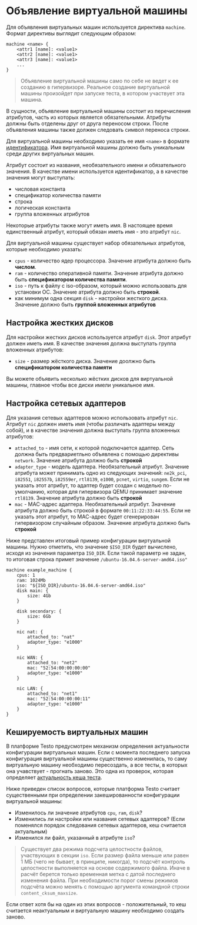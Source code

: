 # Oбъявление виртуальной машины

Для объявления виртуальных машин используется директива `machine`.
Формат директивы выглядит следующим образом:

```text
machine <name> {
	<attr1 [name]: <value1>
	<attr2 [name]: <value1>
	<attr3 [name]: <value1>
	...
}
```

> Объявление виртуальной машины само по себе не ведет к ее созданию в
> гипервизоре. Реальное создание виртуальной машины произойдет при запуске
> теста, в котором участвует эта машина.

В сущности, объявление виртуальной машины состоит из перечисления
атрибутов, часть из которых является обязательными. Атрибуты должны быть
отделены друг от друга переносом строки. После объявления машины также
должен следовать символ переноса строки.

Для виртуальной машины необходимо указать ее имя `<name>` в формате
[идентификатора](lexems#идентификаторы). Имя виртуальной
машины должно быть уникальным среди других виртуальных машин.

Атрибут состоит из названия, необязательного имени и обязательного
значения. В качестве имени используется идентификатор, а в качестве
значения могут выступать:

- числовая константа
- спецификатор количества памяти
- строка
- логическая константа
- группа вложенных атрибутов

Некоторые атрибуты также могут иметь имя. В настоящее время единственный
атрибут, который обязан иметь имя - это атрибут `nic`.

Для виртуальной машины существует набор обязательных атрибутов, которые
необходимо указать:

- `cpus` - количество ядер процессора. Значение атрибута должно быть
  **числом**.
- `ram` - количество оперативной памяти. Значение атрибута должно
  быть **спецификатором количества памяти**.
- `iso` - путь к файлу с iso-образом, который можно использовать для
  установки ОС. Значение атрибута должно быть **строкой**.
- как минимум одна секция `disk` - настройки жесткого диска. Значение должно быть
 **группой вложенных атрибутов**

## Настройка жестких дисков

Для настройки жестких дисков используется атрибут `disk`. Этот атрибут должен
иметь имя. В качестве значения должна выступать группа вложенных атрибутов:

- `size` - размер жёсткого диска. Значение доолжно быть **спецификатором количества памяти**

Вы можете объявить несколько жёстких дисков для виртуальной машины, главное чтобы все диски имели уникальное имя.

## Настройка сетевых адаптеров

Для указания сетевых адаптеров можно использовать атрибут `nic`. Атрибут
`nic` должен иметь имя (чтобы различать адаптеры между собой), и в
качестве значения должна выступать группа вложенных атрибутов:

- `attached_to` - имя сети, к которой подключается адаптер. Сеть
  должна быть предвариетльно объявлена с помощью директивы `network`. Значение атрибута должно быть **строкой**
- `adapter_type` - модель адаптера. Необязательный атрибут. Значение
  атрибута может принимать одно из следующих значений: `ne2k_pci`,
  `i82551`, `i82557b`, `i82559er`, `rtl8139`, `e1000`, `pcnet`,
  `virtio`, `sungem`. Если не указать этот атрибут, то адаптер будет
  создан с моделью по-умолчанию, которая для гипервизора QEMU
  принимает значение `rtl8139`. Значение атрибута должно быть **строкой**
- `mac` - MAC-адрес адаптера. Необязательный атрибут. Значение
  атрибута должно быть строкой в формате `00:11:22:33:44:55`. Если
  не указать этот атрибут, то МАС-адрес будет сгенерирован
  гипервизором случайным образом. Значение атрибута должно быть **строкой**

Ниже представлен итоговый пример конфигурации виртуальной машины. Нужно
отметить, что значение `$ISO_DIR` будет вычислено, исходя из значения
параметра `ISO_DIR`. Если такой параметр не задан, то итоговая строка
примет значение `/ubuntu-16.04.6-server-amd64.iso"`

```testo
machine example_machine {
	cpus: 1
	ram: 1024Mb
	iso: "${ISO_DIR}/ubuntu-16.04.6-server-amd64.iso"
	disk main: {
		size: 4Gb
	}

	disk secondary: {
		size: 6Gb
	}

	nic nat: {
		attached_to: "nat"
		adapter_type: "e1000"
	}

	nic WAN: {
		attached_to: "net2"
		mac: "52:54:00:00:00:00"
		adapter_type: "e1000"
	}

	nic LAN: {
		attached_to: "net1"
		mac: "52:54:00:00:00:11"
		adapter_type: "e1000"
	}
}
```

## Кешируемость виртуальных машин

В платформе Testo предусмотрен механизм определения актуальности
конфигурации виртуальных машин. Если с момента последнего запуска
конфигурация виртуальной машины существенно изменилась, то саму
виртуальную машину необходимо пересоздать, а все тесты, в которых она
учавствует - прогнать заново. Это одна из проверок, которая определяет
[актуальность кеша теста](test#проверка-кеша).

Ниже приведен список вопросов, которые платформа Testo считает
существенными при определении закешированности конфигурации виртуальной
машины:

- Изменилось ли значение атрибутов `cpu`, `ram`, `disk`?
- Изменились ли настройки или названия сетевых адаптеров? (Если
  поменялся порядок следования сетевых адаптеров, кеш считается
  актуальным)
- Изменился ли файл, указанный в атрибуте `iso`?

> Существует два режима подсчета целостности файлов, участвующих в секции `iso`.
> Если размер файла меньше или равен 1 МБ (чего не бывает, в принципе, никогда), то подсчёт контроль целостности выполняется на основе
> содержимого файла. Иначе в расчёт берется только временная метка с датой последнего изменения файла.
> При необходимости порог смены режимов подсчёта можно менять с помощью аргумента командной строки `content_cksum_maxsize`.

Если ответ хотя бы на один из этих вопросов - положительный, то кеш
считается неактуальным и виртуальную машину необходимо создать заново.
